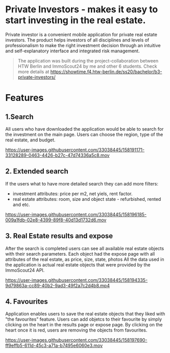 # Private Investors - makes it easy to start investing in the real estate. 

Private investor is a convenient mobile application for private real estate investors. The product helps investors of all disciplines and levels of professionalism to make the right investment decision through an intuitive and self-explanatory interface and integrated risk management.


>The application was built during the project-collaboration between HTW Berlin and ImmoScout24 by me and other 6 students. 
>Check more details at https://showtime.f4.htw-berlin.de/ss20/bachelor/b3-private-investors/ 


# Features

## 1.Search 

All users who have downloaded the application would be able to search for the investment on the main page. Users can choose the region, type of the real estate, and budget. 

https://user-images.githubusercontent.com/33038445/158191171-33128289-0463-4426-b27c-47d74336a5c8.mov

## 2. Extended search 

If the users what to have more detailed search they can add more filters: 
- investment attributes: price per m2, net yiels, rent factor. 
- real estate attributes: room, size and object state - refurbished, rented and etc.  

https://user-images.githubusercontent.com/33038445/158196185-009a1fdb-02e8-4399-89f8-40d13d1732d6.mov


## 3. Real Estate results and expose

After the search is completed users can see all available real estate objects with their search parameters. Each object had the expose page with all attributes of the real estate, as price, size, state, photos 
All the data used in the application is actual real estate objects that were provided by the ImmoScout24 API. 


https://user-images.githubusercontent.com/33038445/158194335-9d79863a-cc89-40b2-9ad3-49f2a7c2d4b8.mp4



## 4. Favourites

Application enables users to save the real estate objects that they liked with "the favourites" feature. Users can add objetcs to their favourite by simply clicking on the heart in the results page or expose page. By clicking on the heart once it is red, users are removing the objects from favourites. 


https://user-images.githubusercontent.com/33038445/158197690-ff9effb5-611d-45c3-a71a-b7495e6060e3.mov




